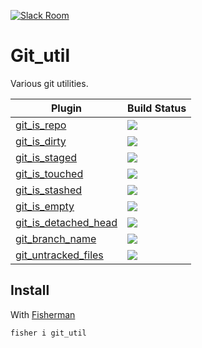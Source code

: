 [![Slack Room][slack-badge]][slack-link]

# Git_util

Various git utilities.

| Plugin                 | Build Status |
|------------------------|----------------------------------------------------------------------------|
| [git_is_repo]          | [![][git_is_repo-travis-badge]][git_is_repo-travis-link]                   |
| [git_is_dirty]         | [![][git_is_dirty-travis-badge]][git_is_dirty-travis-link]                 |
| [git_is_staged]        | [![][git_is_staged-travis-badge]][git_is_staged-travis-link]               |
| [git_is_touched]       | [![][git_is_touched-travis-badge]][git_is_touched-travis-link]             |
| [git_is_stashed]       | [![][git_is_stashed-travis-badge]][git_is_stashed-travis-link]             |
| [git_is_empty]         | [![][git_is_empty-travis-badge]][git_is_empty-travis-link]                 |
| [git_is_detached_head] | [![][git_is_detached_head-travis-badge]][git_is_detached_head-travis-link] |
| [git_branch_name]      | [![][git_branch_name-travis-badge]][git_branch_name-travis-link]           |
| [git_untracked_files]  | [![][git_untracked_files-travis-badge]][git_untracked_files-travis-link]   |

## Install

With [Fisherman]

```
fisher i git_util
```

[slack-link]: https://fisherman-wharf.herokuapp.com/
[slack-badge]: https://img.shields.io/badge/slack-join%20the%20chat-00B9FF.svg?style=flat-square
[Fisherman]: https://github.com/fisherman/fisherman

[git_is_repo]: https://github.com/fishery/git_is_repo
[git_is_repo-travis-link]: https://travis-ci.org/fishery/git_is_repo
[git_is_repo-travis-badge]: https://img.shields.io/travis/fishery/git_is_repo.svg?style=flat-square

[git_is_dirty]: https://github.com/fishery/git_is_dirty
[git_is_dirty-travis-link]: https://travis-ci.org/fishery/git_is_dirty
[git_is_dirty-travis-badge]: https://img.shields.io/travis/fishery/git_is_dirty.svg?style=flat-square

[git_is_staged]: https://github.com/fishery/git_is_staged
[git_is_staged-travis-link]: https://travis-ci.org/fishery/git_is_staged
[git_is_staged-travis-badge]: https://img.shields.io/travis/fishery/git_is_staged.svg?style=flat-square

[git_is_touched]: https://github.com/fishery/git_is_touched
[git_is_touched-travis-link]: https://travis-ci.org/fishery/git_is_touched
[git_is_touched-travis-badge]: https://img.shields.io/travis/fishery/git_is_touched.svg?style=flat-square

[git_is_stashed]: https://github.com/fishery/git_is_stashed
[git_is_stashed-travis-link]: https://travis-ci.org/fishery/git_is_stashed
[git_is_stashed-travis-badge]: https://img.shields.io/travis/fishery/git_is_stashed.svg?style=flat-square

[git_is_empty]: https://github.com/fishery/git_is_empty
[git_is_empty-travis-link]: https://travis-ci.org/fishery/git_is_empty
[git_is_empty-travis-badge]: https://img.shields.io/travis/fishery/git_is_empty.svg?style=flat-square

[git_is_detached_head]: https://github.com/fishery/git_is_detached_head
[git_is_detached_head-travis-link]: https://travis-ci.org/fishery/git_is_detached_head
[git_is_detached_head-travis-badge]: https://img.shields.io/travis/fishery/git_is_detached_head.svg?style=flat-square


[git_branch_name]: https://github.com/fishery/git_branch_name
[git_branch_name-travis-link]: https://travis-ci.org/fishery/git_branch_name
[git_branch_name-travis-badge]: https://img.shields.io/travis/fishery/git_branch_name.svg?style=flat-square

[git_untracked_files]: https://github.com/fishery/git_untracked_files
[git_untracked_files-travis-link]: https://travis-ci.org/fishery/git_untracked_files
[git_untracked_files-travis-badge]: https://img.shields.io/travis/fishery/git_untracked_files.svg?style=flat-square
